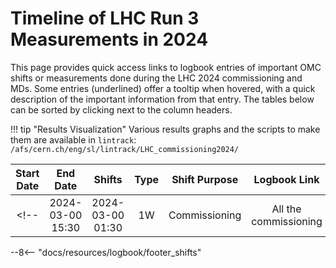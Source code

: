 
# Timeline of LHC Run 3 Measurements in 2024

This page provides quick access links to logbook entries of important OMC shifts or measurements done during the LHC 2024 commissioning and MDs.
Some entries (underlined) offer a tooltip when hovered, with a quick description of the important information from that entry.
The tables below can be sorted by clicking next to the column headers.

!!! tip "Results Visualization"
    Various results graphs and the scripts to make them are available in `lintrack`:
    ```
    /afs/cern.ch/eng/sl/lintrack/LHC_commissioning2024/
    ```

<!-- 
    Logbook Links: [LINK_NAME](date, logbook_id, event_id){.logbook-link}    
    Shifts:  W - Weekdays (Day) WN - Weekdays (Night) H - Holidays or weekend (Day) HN - Holidays or weekend (Night) 
    Tooltips: *[SHIFT PURPOSE TEXT]: Text inside the tooltip        
-->


|    Start Date    |     End Date     | Shifts |     Type      |     Shift Purpose     |                                                 Logbook Link                                                 |
|:----------------:|:----------------:|:------:|:-------------:|:---------------------:|:------------------------------------------------------------------------------------------------------------:|
<!-- | 2024-03-00 15:30 | 2024-03-00 01:30 |   1W   | Commissioning | All the commissioning | [Shift Plan](2023-03-00, 1081, 3739274){.logbook-link} / [Summary](2023-03-00, 1081, 3739274){.logbook-link} | -->



<!-- Tooltips -->



--8<-- "docs/resources/logbook/footer_shifts"